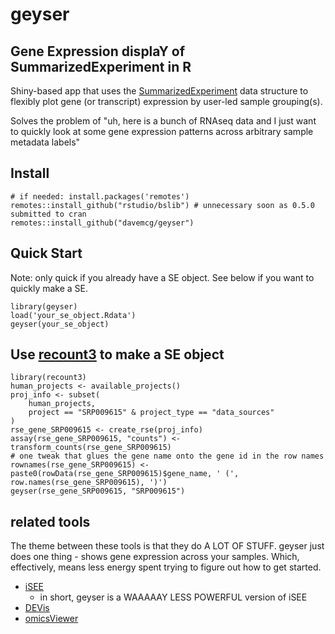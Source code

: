 # geyser

## Gene Expression displaY of SummarizedExperiment in R

Shiny-based app that uses the [SummarizedExperiment](https://bioconductor.org/packages/release/bioc/html/SummarizedExperiment.html) data structure to flexibly plot gene (or transcript) expression by user-led sample grouping(s).

Solves the problem of "uh, here is a bunch of RNAseq data and I just want to quickly look at some gene expression patterns across arbitrary sample metadata labels"

[](https://github.com/davemcg/geyser/assets/10225430/3fe874fb-97fb-4bda-8dcf-d1d7505b3eae)

## Install
```
# if needed: install.packages('remotes') 
remotes::install_github("rstudio/bslib") # unnecessary soon as 0.5.0 submitted to cran
remotes::install_github("davemcg/geyser")
```

## Quick Start
Note: only quick if you already have a SE object. See below if you want to quickly make a SE.
```
library(geyser)
load('your_se_object.Rdata')
geyser(your_se_object)
```

## Use [recount3](https://www.bioconductor.org/packages/devel/bioc/vignettes/recount3/inst/doc/recount3-quickstart.html) to make a SE object
```
library(recount3)
human_projects <- available_projects()
proj_info <- subset(
    human_projects,
    project == "SRP009615" & project_type == "data_sources"
)
rse_gene_SRP009615 <- create_rse(proj_info)
assay(rse_gene_SRP009615, "counts") <- transform_counts(rse_gene_SRP009615)
# one tweak that glues the gene name onto the gene id in the row names
rownames(rse_gene_SRP009615) <- paste0(rowData(rse_gene_SRP009615)$gene_name, ' (', row.names(rse_gene_SRP009615), ')')
geyser(rse_gene_SRP009615, "SRP009615")
```

## related tools

The theme between these tools is that they do A LOT OF STUFF. geyser just does one thing - shows gene expression across your samples. Which, effectively, means less energy spent trying to figure out how to get started.

 - [iSEE](https://bioconductor.org/packages/release/bioc/html/iSEE.html)
   - in short, geyser is a WAAAAAY LESS POWERFUL version of iSEE
 - [DEVis](https://cran.r-hub.io/web/packages/DEVis/vignettes/DEVis_vignette.html)
 - [omicsViewer](https://bioconductor.org/packages/devel/bioc/vignettes/omicsViewer/inst/doc/quickStart.html#1_Introduction)
